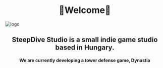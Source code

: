<h1 align="center">👋Welcome👋</h1>

![logo](https://github.com/user-attachments/assets/799ac9bb-e4d5-4b9b-a44b-c72108ddffda)

<h2 align="center">SteepDive Studio is a small indie game studio based in Hungary.</h2>

<h4 align="center">We are currently developing a tower defense game, Dynastia</h4>



